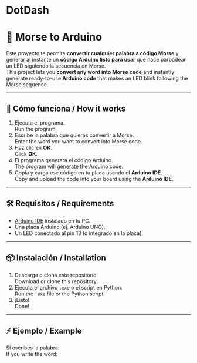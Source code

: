 # DotDash

# 🔦 Morse to Arduino

Este proyecto te permite **convertir cualquier palabra a código Morse** y generar al instante un **código Arduino listo para usar** que hace parpadear un LED siguiendo la secuencia en Morse.  
This project lets you **convert any word into Morse code** and instantly generate ready-to-use **Arduino code** that makes an LED blink following the Morse sequence.

---

## 🚀 Cómo funciona / How it works
1. Ejecuta el programa.  
   Run the program.  
2. Escribe la palabra que quieras convertir a Morse.  
   Enter the word you want to convert into Morse code.  
3. Haz clic en **OK**.  
   Click **OK**.  
4. El programa generará el código Arduino.  
   The program will generate the Arduino code.  
5. Copia y carga ese código en tu placa usando el **Arduino IDE**.  
   Copy and upload the code into your board using the **Arduino IDE**.  

---

## 🛠 Requisitos / Requirements
- [Arduino IDE](https://www.arduino.cc/en/software) instalado en tu PC.  
- Una placa Arduino (ej. Arduino UNO).  
- Un LED conectado al pin 13 (o integrado en la placa).  

---

## 📦 Instalación / Installation
1. Descarga o clona este repositorio.  
   Download or clone this repository.  
2. Ejecuta el archivo `.exe` o el script en Python.  
   Run the `.exe` file or the Python script.  
3. ¡Listo!  
   Done!  

---

## ⚡ Ejemplo / Example
Si escribes la palabra:  
If you write the word:  

